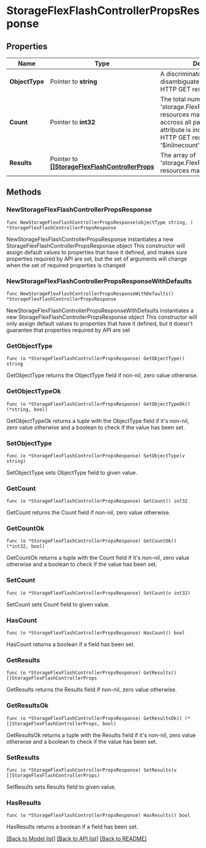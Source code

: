 # StorageFlexFlashControllerPropsResponse

## Properties

Name | Type | Description | Notes
------------ | ------------- | ------------- | -------------
**ObjectType** | Pointer to **string** | A discriminator value to disambiguate the schema of a HTTP GET response body. | 
**Count** | Pointer to **int32** | The total number of &#39;storage.FlexFlashControllerProps&#39; resources matching the request, accross all pages. The &#39;Count&#39; attribute is included when the HTTP GET request includes the &#39;$inlinecount&#39; parameter. | [optional] 
**Results** | Pointer to [**[]StorageFlexFlashControllerProps**](storage.FlexFlashControllerProps.md) | The array of &#39;storage.FlexFlashControllerProps&#39; resources matching the request. | [optional] 

## Methods

### NewStorageFlexFlashControllerPropsResponse

`func NewStorageFlexFlashControllerPropsResponse(objectType string, ) *StorageFlexFlashControllerPropsResponse`

NewStorageFlexFlashControllerPropsResponse instantiates a new StorageFlexFlashControllerPropsResponse object
This constructor will assign default values to properties that have it defined,
and makes sure properties required by API are set, but the set of arguments
will change when the set of required properties is changed

### NewStorageFlexFlashControllerPropsResponseWithDefaults

`func NewStorageFlexFlashControllerPropsResponseWithDefaults() *StorageFlexFlashControllerPropsResponse`

NewStorageFlexFlashControllerPropsResponseWithDefaults instantiates a new StorageFlexFlashControllerPropsResponse object
This constructor will only assign default values to properties that have it defined,
but it doesn't guarantee that properties required by API are set

### GetObjectType

`func (o *StorageFlexFlashControllerPropsResponse) GetObjectType() string`

GetObjectType returns the ObjectType field if non-nil, zero value otherwise.

### GetObjectTypeOk

`func (o *StorageFlexFlashControllerPropsResponse) GetObjectTypeOk() (*string, bool)`

GetObjectTypeOk returns a tuple with the ObjectType field if it's non-nil, zero value otherwise
and a boolean to check if the value has been set.

### SetObjectType

`func (o *StorageFlexFlashControllerPropsResponse) SetObjectType(v string)`

SetObjectType sets ObjectType field to given value.


### GetCount

`func (o *StorageFlexFlashControllerPropsResponse) GetCount() int32`

GetCount returns the Count field if non-nil, zero value otherwise.

### GetCountOk

`func (o *StorageFlexFlashControllerPropsResponse) GetCountOk() (*int32, bool)`

GetCountOk returns a tuple with the Count field if it's non-nil, zero value otherwise
and a boolean to check if the value has been set.

### SetCount

`func (o *StorageFlexFlashControllerPropsResponse) SetCount(v int32)`

SetCount sets Count field to given value.

### HasCount

`func (o *StorageFlexFlashControllerPropsResponse) HasCount() bool`

HasCount returns a boolean if a field has been set.

### GetResults

`func (o *StorageFlexFlashControllerPropsResponse) GetResults() []StorageFlexFlashControllerProps`

GetResults returns the Results field if non-nil, zero value otherwise.

### GetResultsOk

`func (o *StorageFlexFlashControllerPropsResponse) GetResultsOk() (*[]StorageFlexFlashControllerProps, bool)`

GetResultsOk returns a tuple with the Results field if it's non-nil, zero value otherwise
and a boolean to check if the value has been set.

### SetResults

`func (o *StorageFlexFlashControllerPropsResponse) SetResults(v []StorageFlexFlashControllerProps)`

SetResults sets Results field to given value.

### HasResults

`func (o *StorageFlexFlashControllerPropsResponse) HasResults() bool`

HasResults returns a boolean if a field has been set.


[[Back to Model list]](../README.md#documentation-for-models) [[Back to API list]](../README.md#documentation-for-api-endpoints) [[Back to README]](../README.md)


